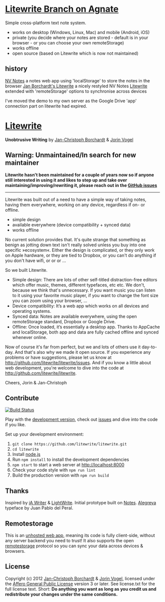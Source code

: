 # [Litewrite Branch on Agnate](http://agnate.co.uk/litewrite)

Simple cross-platform text note system.

* works on desktop (Windows, Linux, Mac) and mobile (Android, iOS)
* private (you decide where your notes are stored - default is in your browser - or you can choose your own remoteStorage)
* works offline
* open source (based on Litewrite which is now not maintained)

## history
[NV Notes](https://github.com/NV/notes) a notes web app using 'localStorage' to store the notes in the browser
[Jan Borchardt's Litewrite](https://github.com/jancborchardt/litewrite) a nicely restyled NV Notes
[Litewrite](https://github.com/litewrite/litewrite) extended with 'remoteStorage' options to synchronise across devices

I've moved the demo to my own server as the Google Drive 'app' connection part on litewrite had expired.

# [Litewrite](http://litewrite.net)
**Unobtrusive Writing** by [Jan-Christoph Borchardt](http://jancborchardt.net) & [Jorin Vogel](https://jorin.me)

## Warning: Unmaintained/In search for new maintainer

**Litewrite hasn't been maintained for a couple of years now so if anyone still interested in using it and likes to step up and take over maintaining/improving/rewriting it, please reach out in the [GitHub issues](https://github.com/litewrite/litewrite/issues/304)**


-----

Litewrite was built out of a need to have a simple way of taking notes, having them everywhere, working on any device, regardless if on- or offline.

* simple design
* available everywhere (device compatibility + synced data)
* works offline

No current solution provides that. It's quite strange that something as benign as jotting down text isn't really solved unless you buy into one specific »ecosystem«. Either the design is complicated, or they only work on Apple hardware, or they are tied to Dropbox, or you can't do anything if you don't have wifi, or or or …

So we built Litewrite.

* Simple design: There are lots of other self-titled distraction-free editors which offer music, themes, different typefaces, etc etc. We don't, because we think that's unnecessary. If you want music you can listen to it using your favorite music player, if you want to change the font size you can zoom using your browser, …
* Device compatibility: It’s a web app which works on all devices and operating systems.
* Synced data: Notes are available everywhere, using the open remoteStorage standard, Dropbox or Google Drive.
* Offline: Once loaded, it’s essentially a desktop app. Thanks to AppCache and localStorage, both app and data are fully cached offline and synced whenever online.

Now of course it's far from perfect, but we and lots of others use it day-to-day. And that's also why we made it open source. If you experience any problems or have suggestions, please let us know at http://github.com/litewrite/litewrite/issues.
And if you know a little about web development, you're welcome to dive into the code at http://github.com/litewrite/litewrite.


Cheers,
Jorin & Jan-Christoph


## Contribute

[![Build Status](https://travis-ci.org/litewrite/litewrite.svg?branch=gh-pages)](https://travis-ci.org/litewrite/litewrite)


Play with the [development version](http://litewrite.github.com/litewrite), check out [issues](http://github.com/litewrite/litewrite/issues) and dive into the code if you like.

Set up your development environment:

1. `git clone https://github.com/litewrite/litewrite.git`
2. `cd litewrite`
3. Install [node.js](http://nodejs.org/)
5. Run `npm install` to install the development dependencies
6. `npm start` to start a web server at [http://localhost:8000](http://localhost:8000)
7. Check your code style with `npm run lint`
8. Build the production version with `npm run build`


## Thanks

Inspired by [iA Writer](http://iawriter.com) & [LightWrite](http://gun.io/w). Initial prototype built on [Notes](http://nv.github.com/notes). [Alegreya](http://www.huertatipografica.com.ar/tipografias/alegreya/ejemplos.html) typeface by Juan Pablo del Peral.


## Remotestorage

This is an [unhosted web app](http://unhosted.org), meaning its code is fully client-side, without any server backend you need to trust! It also supports the open [remotestorage](http://remotestorage.io) protocol so you can sync your data across devices & browsers.


## License

Copyright (c) 2012 [Jan-Christoph Borchardt](http://jancborchardt.net) & [Jorin Vogel](https://jorin.me), licensed under the [Affero General Public License](https://www.gnu.org/licenses/agpl-3.0.html) version 3 or later. See license.txt for the full license text. Short: **Do anything you want as long as you credit us and redistribute your changes under the same conditions.**
